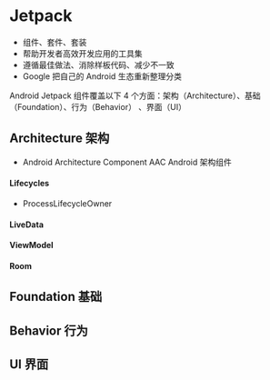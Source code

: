 # Jetpack 

- 组件、套件、套装
- 帮助开发者高效开发应用的工具集
- 遵循最佳做法、消除样板代码、减少不一致
- Google 把自己的 Android 生态重新整理分类



Android Jetpack 组件覆盖以下 4 个方面：架构（Architecture）、基础（Foundation）、行为（Behavior） 、界面（UI）



## Architecture 架构

- Android Architecture Component   AAC   Android 架构组件

#### Lifecycles



- ProcessLifecycleOwner





#### LiveData

#### ViewModel

#### Room





## Foundation 基础







## Behavior 行为





## UI 界面